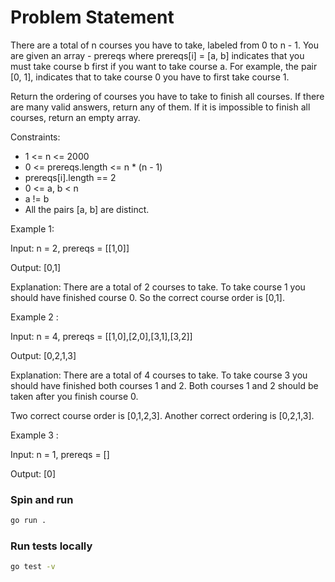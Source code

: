 # Problem Statement
There are a total of n courses you have to take, labeled from 0 to n - 1. You are given an array - prereqs where prereqs[i] = [a, b] indicates that you must take course b first if you want to take course a. For example, the pair [0, 1], indicates that to take course 0 you have to first take course 1.

Return the ordering of courses you have to take to finish all courses. If there are many valid answers, return any of them. If it is impossible to finish all courses, return an empty array.

Constraints:

- 1 <= n <= 2000
- 0 <= prereqs.length <= n * (n - 1)
- prereqs[i].length == 2
- 0 <= a, b < n
- a != b
- All the pairs [a, b] are distinct.

Example 1:

Input: n = 2, prereqs = [[1,0]]

Output: [0,1]

Explanation: There are a total of 2 courses to take. To take course 1 you should have finished course 0. So the correct course order is [0,1].


Example 2 :

Input: n = 4, prereqs = [[1,0],[2,0],[3,1],[3,2]]

Output: [0,2,1,3]

Explanation: There are a total of 4 courses to take. To take course 3 you should have finished both courses 1 and 2. Both courses 1 and 2 should be taken after you finish course 0.

Two correct course order is [0,1,2,3]. Another correct ordering is [0,2,1,3].


Example 3 :

Input: n = 1, prereqs = []

Output: [0]

### Spin and run

```sh
go run .
```
### Run tests locally

```sh
go test -v
```

